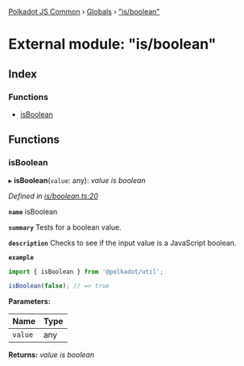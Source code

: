 [Polkadot JS Common](../README.md) › [Globals](../globals.md) › ["is/boolean"](_is_boolean_.md)

# External module: "is/boolean"

## Index

### Functions

* [isBoolean](_is_boolean_.md#isboolean)

## Functions

###  isBoolean

▸ **isBoolean**(`value`: any): *value is boolean*

*Defined in [is/boolean.ts:20](https://github.com/polkadot-js/common/blob/4ce452b4/packages/util/src/is/boolean.ts#L20)*

**`name`** isBoolean

**`summary`** Tests for a boolean value.

**`description`** 
Checks to see if the input value is a JavaScript boolean.

**`example`** 
<BR>

```javascript
import { isBoolean } from '@polkadot/util';

isBoolean(false); // => true
```

**Parameters:**

Name | Type |
------ | ------ |
`value` | any |

**Returns:** *value is boolean*
